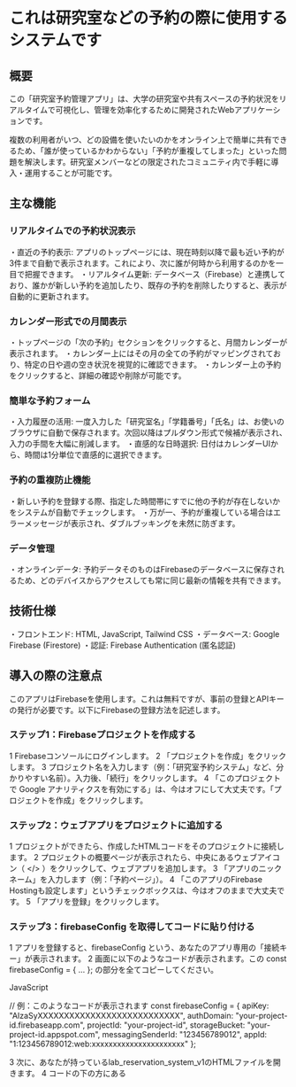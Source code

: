 # これは研究室などの予約の際に使用するシステムです





## 概要
この「研究室予約管理アプリ」は、大学の研究室や共有スペースの予約状況をリアルタイムで可視化し、管理を効率化するために開発されたWebアプリケーションです。

複数の利用者がいつ、どの設備を使いたいのかをオンライン上で簡単に共有できるため、「誰が使っているかわからない」「予約が重複してしまった」といった問題を解決します。研究室メンバーなどの限定されたコミュニティ内で手軽に導入・運用することが可能です。



## 主な機能
### リアルタイムでの予約状況表示
・直近の予約表示: アプリのトップページには、現在時刻以降で最も近い予約が3件まで自動で表示されます。これにより、次に誰が何時から利用するのかを一目で把握できます。
・リアルタイム更新: データベース（Firebase）と連携しており、誰かが新しい予約を追加したり、既存の予約を削除したりすると、表示が自動的に更新されます。

### カレンダー形式での月間表示
・トップページの「次の予約」セクションをクリックすると、月間カレンダーが表示されます。
・カレンダー上にはその月の全ての予約がマッピングされており、特定の日や週の空き状況を視覚的に確認できます。
・カレンダー上の予約をクリックすると、詳細の確認や削除が可能です。

### 簡単な予約フォーム
・入力履歴の活用: 一度入力した「研究室名」「学籍番号」「氏名」は、お使いのブラウザに自動で保存されます。次回以降はプルダウン形式で候補が表示され、入力の手間を大幅に削減します。
・直感的な日時選択: 日付はカレンダーUIから、時間は1分単位で直感的に選択できます。

### 予約の重複防止機能
・新しい予約を登録する際、指定した時間帯にすでに他の予約が存在しないかをシステムが自動でチェックします。
・万が一、予約が重複している場合はエラーメッセージが表示され、ダブルブッキングを未然に防ぎます。

### データ管理
・オンラインデータ: 予約データそのものはFirebaseのデータベースに保存されるため、どのデバイスからアクセスしても常に同じ最新の情報を共有できます。



## 技術仕様
・フロントエンド: HTML, JavaScript, Tailwind CSS
・データベース: Google Firebase (Firestore)
・認証: Firebase Authentication (匿名認証)



## 導入の際の注意点
このアプリはFirebaseを使用します。これは無料ですが、事前の登録とAPIキーの発行が必要です。以下にFirebaseの登録方法を記述します。

### ステップ1：Firebaseプロジェクトを作成する
1 Firebaseコンソールにログインします。
2 「プロジェクトを作成」をクリックします。
3 プロジェクト名を入力します（例：「研究室予約システム」など、分かりやすい名前）。入力後、「続行」をクリックします。
4 「このプロジェクトで Google アナリティクスを有効にする」は、今はオフにして大丈夫です。「プロジェクトを作成」をクリックします。

### ステップ2：ウェブアプリをプロジェクトに追加する
1 プロジェクトができたら、作成したHTMLコードをそのプロジェクトに接続します。
2 プロジェクトの概要ページが表示されたら、中央にあるウェブアイコン（ </> ）をクリックして、ウェブアプリを追加します。
3 「アプリのニックネーム」を入力します（例：「予約ページ」）。
4 「このアプリのFirebase Hostingも設定します」というチェックボックスは、今はオフのままで大丈夫です。
5 「アプリを登録」をクリックします。

### ステップ3：firebaseConfig を取得してコードに貼り付ける
1 アプリを登録すると、firebaseConfig という、あなたのアプリ専用の「接続キー」が表示されます。
2 画面に以下のようなコードが表示されます。この const firebaseConfig = { ... }; の部分を全てコピーしてください。

JavaScript

// 例：このようなコードが表示されます
const firebaseConfig = {
  apiKey: "AIzaSyXXXXXXXXXXXXXXXXXXXXXXXXXXX",
  authDomain: "your-project-id.firebaseapp.com",
  projectId: "your-project-id",
  storageBucket: "your-project-id.appspot.com",
  messagingSenderId: "123456789012",
  appId: "1:123456789012:web:xxxxxxxxxxxxxxxxxxxxxx"
};


3 次に、あなたが持っているlab_reservation_system_v1のHTMLファイルを開きます。
4 コードの下の方にある <script type="module"> タグ内を探し、以下の行を見つけます。

JavaScript

const firebaseConfig = typeof __firebase_config !== 'undefined' ? JSON.parse(__firebase_config) : { apiKey: "YOUR_API_KEY", authDomain: "YOUR_AUTH_DOMAIN", projectId: "YOUR_PROJECT_ID" };
この行の { apiKey: "YOUR_API_KEY", ... } の部分を、先ほどコピーしたあなた自身の firebaseConfig の {...} の中身に置き換えます。

修正後の例：

JavaScript

const firebaseConfig = typeof __firebase_config !== 'undefined' ? JSON.parse(__firebase_config) : {
  apiKey: "AIzaSyXXXXXXXXXXXXXXXXXXXXXXXXXXX",
  authDomain: "your-project-id.firebaseapp.com",
  projectId: "your-project-id",
  storageBucket: "your-project-id.appspot.com",
  messagingSenderId: "123456789012",
  appId: "1:123456789012:web:xxxxxxxxxxxxxxxxxxxxxx"
};

5 これで、あなたのHTMLファイルがFirebaseプロジェクトと通信できるようになります。

### ステップ4：Firestoreデータベースを有効にする
1 予約データを保存するためのデータベースを準備します。
2 Firebaseコンソールの左側のメニューから「ビルド」>「Firestore Database」を選択します。
3 「データベースの作成」ボタンをクリックします。
4 「テストモードで開始」を選択し、「次へ」をクリックします。
5 テストモードにすると、誰でもデータベースの読み書きができてしまいます。まずは動作確認のためにこの設定にしますが、本格的に運用する際はセキュリティルールを見直すことをお勧めします。
6 ロケーションを選択します。asia-northeast1 (東京) など、近い場所を選ぶと良いでしょう。
7 「有効にする」をクリックします。データベースが作成されます。

### ステップ5：匿名認証を有効にする
1 このアプリは、ユーザーがログインしなくても使えるように「匿名認証」という仕組みを使っています。これを有効にする必要があります。
2 Firebaseコンソールの左側のメニューから「ビルド」>「Authentication」を選択します。
3 「始める」ボタンをクリックします。
4 「Sign-in method」タブをクリックします。
5 プロバイダのリストから「匿名」をクリックします。
6 「有効にする」のスイッチをオンにして、「保存」をクリックします。
